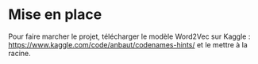 # Mise en place
Pour faire marcher le projet, télécharger le modèle Word2Vec sur Kaggle : https://www.kaggle.com/code/anbaut/codenames-hints/ et le mettre à la racine.